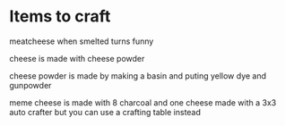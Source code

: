 # Items to craft

meatcheese when smelted turns funny

cheese is made with cheese powder

cheese powder is made by making a basin and puting yellow dye and gunpowder

meme cheese is made with 8 charcoal and one cheese made with a 3x3 auto crafter but you can use a crafting table instead
